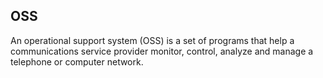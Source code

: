## OSS

<p1> An operational support system (OSS) is a set of programs that help a communications service provider monitor, control,
    analyze and manage a telephone or computer network.</p1>
